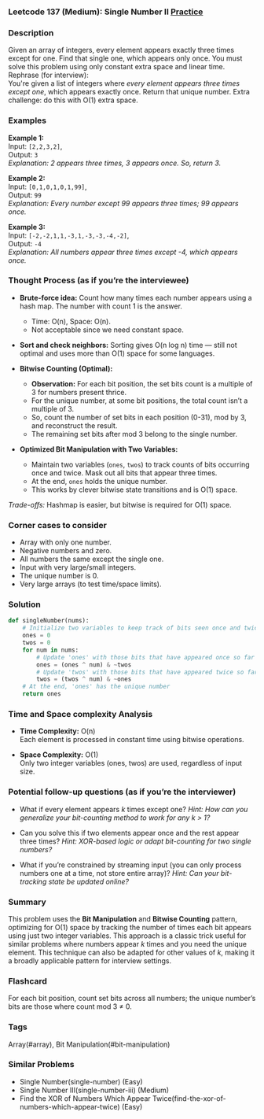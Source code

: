### Leetcode 137 (Medium): Single Number II [Practice](https://leetcode.com/problems/single-number-ii)

### Description  
Given an array of integers, every element appears exactly three times except for one. Find that single one, which appears only once. You must solve this problem using only constant extra space and linear time.  
Rephrase (for interview):  
You're given a list of integers where *every element appears three times except one*, which appears exactly once. Return that unique number. Extra challenge: do this with O(1) extra space.

### Examples  

**Example 1:**  
Input: `[2,2,3,2]`,  
Output: `3`  
*Explanation: 2 appears three times, 3 appears once. So, return 3.*

**Example 2:**  
Input: `[0,1,0,1,0,1,99]`,  
Output: `99`  
*Explanation: Every number except 99 appears three times; 99 appears once.*

**Example 3:**  
Input: `[-2,-2,1,1,-3,1,-3,-3,-4,-2]`,  
Output: `-4`  
*Explanation: All numbers appear three times except -4, which appears once.*

### Thought Process (as if you’re the interviewee)  
- **Brute-force idea:** Count how many times each number appears using a hash map. The number with count 1 is the answer.  
    - Time: O(n), Space: O(n).
    - Not acceptable since we need constant space.

- **Sort and check neighbors:** Sorting gives O(n log n) time — still not optimal and uses more than O(1) space for some languages.

- **Bitwise Counting (Optimal):**  
    - **Observation:** For each bit position, the set bits count is a multiple of 3 for numbers present thrice.  
    - For the unique number, at some bit positions, the total count isn’t a multiple of 3.
    - So, count the number of set bits in each position (0-31), mod by 3, and reconstruct the result.
    - The remaining set bits after mod 3 belong to the single number.

- **Optimized Bit Manipulation with Two Variables:**  
    - Maintain two variables (`ones`, `twos`) to track counts of bits occurring once and twice. Mask out all bits that appear three times.
    - At the end, `ones` holds the unique number.
    - This works by clever bitwise state transitions and is O(1) space.

*Trade-offs:* Hashmap is easier, but bitwise is required for O(1) space.

### Corner cases to consider  
- Array with only one number.
- Negative numbers and zero.
- All numbers the same except the single one.
- Input with very large/small integers.
- The unique number is 0.
- Very large arrays (to test time/space limits).

### Solution

```python
def singleNumber(nums):
    # Initialize two variables to keep track of bits seen once and twice
    ones = 0
    twos = 0
    for num in nums:
        # Update 'ones' with those bits that have appeared once so far
        ones = (ones ^ num) & ~twos
        # Update 'twos' with those bits that have appeared twice so far
        twos = (twos ^ num) & ~ones
    # At the end, 'ones' has the unique number
    return ones
```

### Time and Space complexity Analysis  

- **Time Complexity:** O(n)  
  Each element is processed in constant time using bitwise operations.

- **Space Complexity:** O(1)  
  Only two integer variables (ones, twos) are used, regardless of input size.

### Potential follow-up questions (as if you’re the interviewer)  

- What if every element appears *k* times except one?
  *Hint: How can you generalize your bit-counting method to work for any k > 1?*

- Can you solve this if two elements appear once and the rest appear three times?
  *Hint: XOR-based logic or adapt bit-counting for two single numbers?*

- What if you’re constrained by streaming input (you can only process numbers one at a time, not store entire array)?
  *Hint: Can your bit-tracking state be updated online?*

### Summary
This problem uses the **Bit Manipulation** and **Bitwise Counting** pattern, optimizing for O(1) space by tracking the number of times each bit appears using just two integer variables. This approach is a classic trick useful for similar problems where numbers appear *k* times and you need the unique element. This technique can also be adapted for other values of *k*, making it a broadly applicable pattern for interview settings.


### Flashcard
For each bit position, count set bits across all numbers; the unique number’s bits are those where count mod 3 ≠ 0.

### Tags
Array(#array), Bit Manipulation(#bit-manipulation)

### Similar Problems
- Single Number(single-number) (Easy)
- Single Number III(single-number-iii) (Medium)
- Find the XOR of Numbers Which Appear Twice(find-the-xor-of-numbers-which-appear-twice) (Easy)
